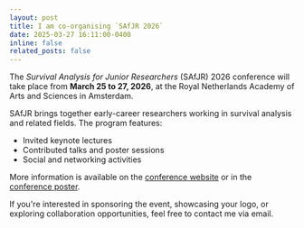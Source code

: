 ```yaml
---
layout: post
title: I am co-organising `SAfJR 2026`
date: 2025-03-27 16:11:00-0400
inline: false
related_posts: false
---
```

The *Survival Analysis for Junior Researchers* (SAfJR) 2026 conference will take place from **March 25 to 27, 2026**, at the Royal Netherlands Academy of Arts and Sciences in Amsterdam.

SAfJR brings together early-career researchers working in survival analysis and related fields. The program features:

- Invited keynote lectures  
- Contributed talks and poster sessions  
- Social and networking activities

More information is available on the [conference website](https://www.safjr.org/) or in the [conference poster](/assets/pdf/SAfJR2026.pdf).

If you're interested in sponsoring the event, showcasing your logo, or exploring collaboration opportunities, feel free to contact me via email.
